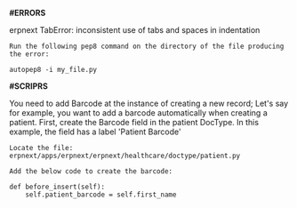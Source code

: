 <b>#ERRORS</b> <br/>

erpnext TabError: inconsistent use of tabs and spaces in indentation

    Run the following pep8 command on the directory of the file producing the error:

    autopep8 -i my_file.py

<b>#SCRIPRS</b> <br/>

You need to add Barcode at the instance of creating a new record; Let's say for example, you want to add a barcode automatically when creating a patient.
First, create the Barcode field in the patient DocType. In this example, the field has a label 'Patient Barcode'

    Locate the file: erpnext/apps/erpnext/erpnext/healthcare/doctype/patient.py

    Add the below code to create the barcode:

    def before_insert(self):
        self.patient_barcode = self.first_name
